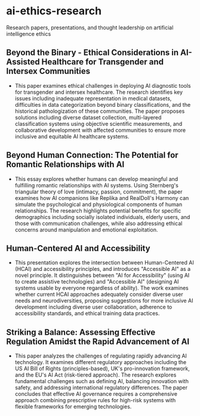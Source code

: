 # ai-ethics-research
Research papers, presentations, and thought leadership on artificial intelligence ethics

## Beyond the Binary -  Ethical Considerations in AI-Assisted Healthcare for Transgender and Intersex Communities
- This paper examines ethical challenges in deploying AI diagnostic tools for transgender and intersex healthcare. The research identifies key issues including inadequate representation in medical datasets, difficulties in data categorization beyond binary classifications, and the historical pathologization of these communities. The paper proposes solutions including diverse dataset collection, multi-layered classification systems using objective scientific measurements, and collaborative development with affected communities to ensure more inclusive and equitable AI healthcare systems.

## Beyond Human Connection: The Potential for Romantic Relationships with AI
- This essay explores whether humans can develop meaningful and fulfilling romantic relationships with AI systems. Using Sternberg's triangular theory of love (intimacy, passion, commitment), the paper examines how AI companions like Replika and RealDoll's Harmony can simulate the psychological and physiological components of human relationships. The research highlights potential benefits for specific demographics including socially isolated individuals, elderly users, and those with communication challenges, while also addressing ethical concerns around manipulation and emotional exploitation.
  
## Human-Centered AI and Accessibility
- This presentation explores the intersection between Human-Centered AI (HCAI) and accessibility principles, and introduces "Accessible AI" as a novel principle. It distinguishes between "AI for Accessibility" (using AI to create assistive technologies) and "Accessible AI" (designing AI systems usable by everyone regardless of ability). The work examines whether current HCAI approaches adequately consider diverse user needs and neurodiversities, proposing suggestions for more inclusive AI development including diverse user collaboration, adherence to accessibility standards, and ethical training data practices.

## Striking a Balance: Assessing Effective Regulation Amidst the Rapid Advancement of AI
- This paper analyzes the challenges of regulating rapidly advancing AI technology. It examines different regulatory approaches including the US AI Bill of Rights (principles-based), UK's pro-innovation framework, and the EU's AI Act (risk-tiered approach). The research explores fundamental challenges such as defining AI, balancing innovation with safety, and addressing international regulatory differences. The paper concludes that effective AI governance requires a comprehensive approach combining prescriptive rules for high-risk systems with flexible frameworks for emerging technologies.




